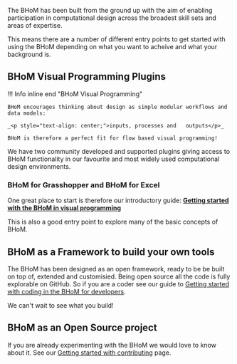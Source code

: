 The BHoM has been built from the ground up with the aim of enabling participation in computational design across the broadest skill sets and areas of expertise.

This means there are a number of different entry points to get started with using the BHoM depending on what you want to acheive and what your background is.

## BHoM Visual Programming Plugins

!!! Info inline end "BHoM Visual Programming"

    BHoM encourages thinking about design as simple modular workflows and data models:

    _<p style="text-align: center;">inputs, processes and   outputs</p>_

    BHoM is therefore a perfect fit for flow based visual programming! 

We have two community developed and supported plugins giving access to BHoM functionality in our favourite and most widely used computational design environments.

### BHoM for Grasshopper and BHoM for Excel 

One great place to start is therefore our introductory guide: **[Getting started with the BHoM in visual programming](<../Guides and Tutorials/Visual Programming with BHoM/index.md>)**

This is also a good entry point to explore many of the basic concepts of BHoM.


## BHoM as a Framework to build your own tools

The BHoM has been designed as an open framework, ready to be be built on top of, extended and customisied. Being open source all the code is fully explorable on GitHub. So if you are a coder see our guide to [Getting started with coding in the BHoM for developers](<../Guides and Tutorials/Coding with BHoM/index.md>).

We can't wait to see what you build! 

## BHoM as an Open Source project 

If you are already experimenting with the BHoM we would love to know about it. See our [Getting started with contributing](../Contributing/index.md) page.

